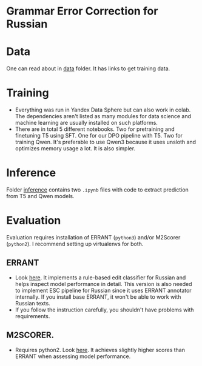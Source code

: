 # Grammar Error Correction for Russian

# Data

One can read about in [data](data) folder. It has links to get training data. 

# Training

* Everything was run in Yandex Data Sphere but can also work in colab. The dependencies aren't listed as many modules for data science and machine learning are usually installed on such platforms. 
* There are in total 5 different notebooks. Two for pretraining and finetuning T5 using SFT. One for our DPO pipeline with T5. Two for training Qwen. It's preferable to use Qwen3 because it uses unsloth and optimizes memory usage a lot. It is also simpler. 

# Inference

Folder [inference](inference) contains two `.ipynb` files with code to extract prediction from T5 and Qwen models. 

# Evaluation

Evaluation requires installation of ERRANT (`python3`) and/or M2Scorer (`python2`). I recommend setting up virtualenvs for both. 

## ERRANT

* Look [here](https://github.com/Askinkaty/errant). It implements a rule-based edit classifier for Russian and helps inspect model performance in detail. This version is also needed to implement ESC pipeline for Russian since it uses ERRANT annotator internally. If you install base ERRANT, it won't be able to work with Russian texts.
* If you follow the instruction carefully, you shouldn't have problems with requirements.

## M2SCORER. 

* Requires python2. Look [here](https://github.com/nusnlp/m2scorer). It achieves slightly higher scores than ERRANT when assessing model performance. 